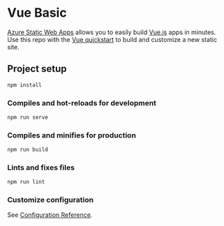 # Vue Basic

[Azure Static Web Apps](https://docs.microsoft.com/azure/static-web-apps/overview) allows you to easily build [Vue.js](https://vuejs.org/) apps in minutes. Use this repo with the [Vue quickstart](https://docs.microsoft.com/azure/static-web-apps/getting-started?tabs=vue) to build and customize a new static site.

## Project setup

```bash
npm install
```

### Compiles and hot-reloads for development

```bash
npm run serve
```

### Compiles and minifies for production

```bash
npm run build
```

### Lints and fixes files

```bash
npm run lint
```

### Customize configuration

See [Configuration Reference](https://cli.vuejs.org/config/).
